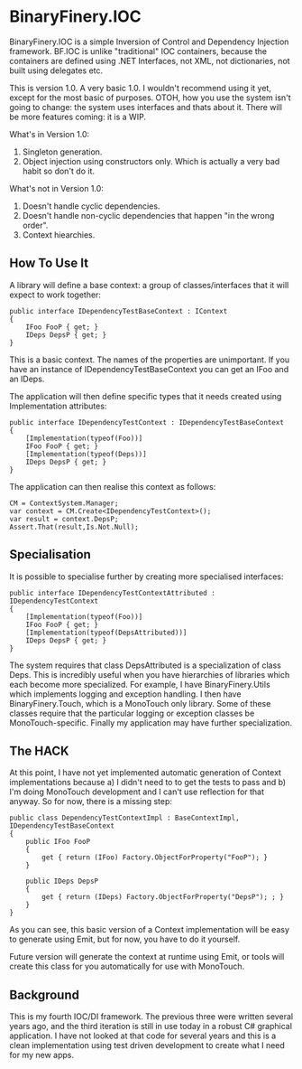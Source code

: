 BinaryFinery.IOC
================

BinaryFinery.IOC is a simple Inversion of Control and Dependency Injection framework. BF.IOC is unlike "traditional" IOC containers, 
because the containers are defined using .NET Interfaces, not XML, not dictionaries, not built using delegates etc.

This is version 1.0. A very basic 1.0. I wouldn't recommend using it yet, except for the most basic of purposes. OTOH, how you use
the system isn't going to change: the system uses interfaces and thats about it. There will be more features coming: it is a WIP.

What's in Version 1.0:

1. Singleton generation.
2. Object injection using constructors only. Which is actually a very bad habit so don't do it.

What's not in Version 1.0:

1. Doesn't handle cyclic dependencies.
2. Doesn't handle non-cyclic dependencies that happen "in the wrong order".
3. Context hiearchies.

How To Use It
-------------

A library will define a base context: a group of classes/interfaces that it will expect to work together:

    public interface IDependencyTestBaseContext : IContext
    {
        IFoo FooP { get; }
        IDeps DepsP { get; }
    }

This is a basic context. The names of the properties are unimportant. If you have an instance of IDependencyTestBaseContext you
can get an IFoo and an IDeps.

The application will then define specific types that it needs created using Implementation attributes:

    public interface IDependencyTestContext : IDependencyTestBaseContext
    {
        [Implementation(typeof(Foo))]
        IFoo FooP { get; }
        [Implementation(typeof(Deps))]
        IDeps DepsP { get; }
    }

The application can then realise this context as follows:

    CM = ContextSystem.Manager;
    var context = CM.Create<IDependencyTestContext>();
    var result = context.DepsP;
    Assert.That(result,Is.Not.Null);

Specialisation
--------------

It is possible to specialise further by creating more specialised interfaces:

    public interface IDependencyTestContextAttributed : IDependencyTestContext
    {
        [Implementation(typeof(Foo))]
        IFoo FooP { get; }
        [Implementation(typeof(DepsAttributed))]
        IDeps DepsP { get; }
    }

The system requires that class DepsAttributed is a specialization of class Deps. This is incredibly useful when you have hierarchies of
libraries which each become more specialized. For example, I have BinaryFinery.Utils which implements logging and exception handling. I then
have BinaryFinery.Touch, which is a MonoTouch only library. Some of these classes require that the particular logging or exception classes
be MonoTouch-specific. Finally my application may have further specialization. 

The HACK
--------

At this point, I have not yet implemented automatic generation of Context implementations because a) I didn't need to to get the tests
to pass and b) I'm doing MonoTouch development and I can't use reflection for that anyway. So for now, there is a missing step:

    public class DependencyTestContextImpl : BaseContextImpl, IDependencyTestBaseContext
    {
        public IFoo FooP
        {
            get { return (IFoo) Factory.ObjectForProperty("FooP"); }
        }

        public IDeps DepsP
        {
            get { return (IDeps) Factory.ObjectForProperty("DepsP"); ; }
        }
    }

As you can see, this basic version of a Context implementation will be easy to generate using Emit, but for now, you have to do it yourself.

Future version will generate the context at runtime using Emit, or tools will create this class for you automatically for use with MonoTouch.

Background
----------

This is my fourth IOC/DI framework. The previous three were written several years ago, and the third iteration is still in use
today in a robust C# graphical application. I have not looked at that code for several years and this is a clean implementation
using test driven development to create what I need for my new apps. 